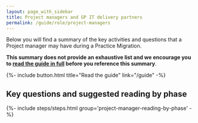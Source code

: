 ```yaml
---
layout: page_with_sidebar
title: Project managers and GP IT delivery partners
permalink: /guide/role/project-managers
---
```


Below you will find a summary of the key activities and questions that a Project manager may have during a Practice Migration.

**This summary does not provide an exhaustive list and we encourage you to [read the guide in full](/prm-practice-migration/guide) before you reference this summary**. 

{%- include button.html title="Read the guide" link="/guide" -%}

## Key questions and suggested reading by phase

{%- include steps/steps.html group='project-manager-reading-by-phase' -%}

